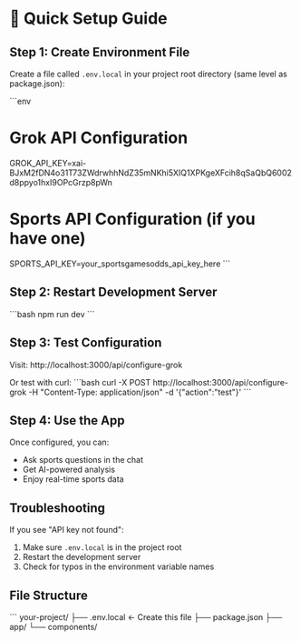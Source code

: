 # 🚀 Quick Setup Guide

## Step 1: Create Environment File

Create a file called `.env.local` in your project root directory (same level as package.json):

\`\`\`env
# Grok API Configuration
GROK_API_KEY=xai-BJxM2fDN4o31T73ZWdrwhhNdZ35mNKhi5XIQ1XPKgeXFcih8qSaQbQ6002d8ppyo1hxI9OPcGrzp8pWn

# Sports API Configuration (if you have one)
SPORTS_API_KEY=your_sportsgamesodds_api_key_here
\`\`\`

## Step 2: Restart Development Server

\`\`\`bash
npm run dev
\`\`\`

## Step 3: Test Configuration

Visit: http://localhost:3000/api/configure-grok

Or test with curl:
\`\`\`bash
curl -X POST http://localhost:3000/api/configure-grok -H "Content-Type: application/json" -d '{"action":"test"}'
\`\`\`

## Step 4: Use the App

Once configured, you can:
- Ask sports questions in the chat
- Get AI-powered analysis
- Enjoy real-time sports data

## Troubleshooting

If you see "API key not found":
1. Make sure `.env.local` is in the project root
2. Restart the development server
3. Check for typos in the environment variable names

## File Structure
\`\`\`
your-project/
├── .env.local          ← Create this file
├── package.json
├── app/
└── components/

